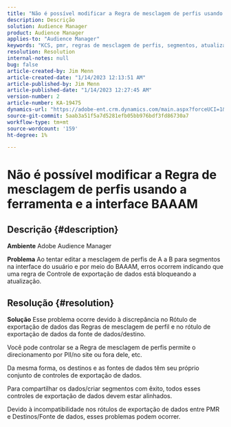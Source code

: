 ```yaml
---
title: "Não é possível modificar a Regra de mesclagem de perfis usando a ferramenta e a interface BAAAM"
description: Descrição
solution: Audience Manager
product: Audience Manager
applies-to: "Audience Manager"
keywords: "KCS, pmr, regras de mesclagem de perfis, segmentos, atualização, edição, AAM de perguntas frequentes, Adobe Audience Manager, não é possível modificar, ferramenta BAAAM"
resolution: Resolution
internal-notes: null
bug: false
article-created-by: Jim Menn
article-created-date: "1/14/2023 12:13:51 AM"
article-published-by: Jim Menn
article-published-date: "1/14/2023 12:27:45 AM"
version-number: 2
article-number: KA-19475
dynamics-url: "https://adobe-ent.crm.dynamics.com/main.aspx?forceUCI=1&pagetype=entityrecord&etn=knowledgearticle&id=053c7d52-a093-ed11-aad1-6045bd0065f9"
source-git-commit: 5aab3a51f5a7d5281efb05bb976bdf3fd86730a7
workflow-type: tm+mt
source-wordcount: '159'
ht-degree: 1%

---
```


# Não é possível modificar a Regra de mesclagem de perfis usando a ferramenta e a interface BAAAM

## Descrição {#description}


<b>Ambiente</b>
Adobe Audience Manager

<b>Problema</b>
Ao tentar editar a mesclagem de perfis de A a B para segmentos na interface do usuário e por meio do BAAAM, erros ocorrem indicando que uma regra de Controle de exportação de dados está bloqueando a atualização.


## Resolução {#resolution}


<b>Solução</b>
Esse problema ocorre devido à discrepância no Rótulo de exportação de dados das Regras de mesclagem de perfil e no rótulo de exportação de dados da fonte de dados/destino.

Você pode controlar se a Regra de mesclagem de perfis permite o direcionamento por PII/no site ou fora dele, etc.

Da mesma forma, os destinos e as fontes de dados têm seu próprio conjunto de controles de exportação de dados.

Para compartilhar os dados/criar segmentos com êxito, todos esses controles de exportação de dados devem estar alinhados.

Devido à incompatibilidade nos rótulos de exportação de dados entre PMR e Destinos/Fonte de dados, esses problemas podem ocorrer.
